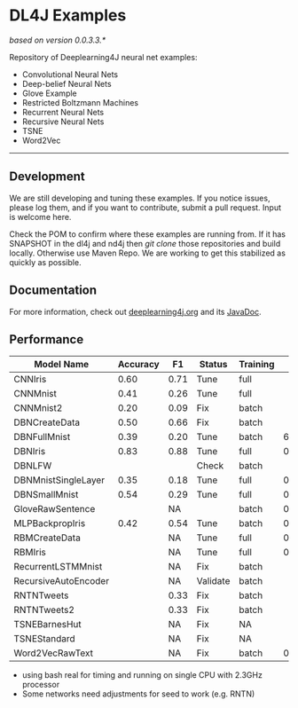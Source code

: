 
DL4J Examples 
=========================
*based on version 0.0.3.3.\**

Repository of Deeplearning4J neural net examples:

- Convolutional Neural Nets
- Deep-belief Neural Nets
- Glove Example
- Restricted Boltzmann Machines
- Recurrent Neural Nets
- Recursive Neural Nets
- TSNE
- Word2Vec

---
## Development
We are still developing and tuning these examples. If you notice issues, please log them, and if you want to contribute, submit a pull request. Input is welcome here.

Check the POM to confirm where these examples are running from. If it has SNAPSHOT in the dl4j and nd4j then *git clone* those repositories and build locally. Otherwise use Maven Repo. We are working to get this stabilized as quickly as possible.

## Documentation
For more information, check out [deeplearning4j.org](http://deeplearning4j.org/) and its [JavaDoc](http://deeplearning4j.org/doc/).

## Performance

| **Model Name**      | **Accuracy** | **F1** | **Status**   | **Training**  |**Timing**|
|---------------------|--------------|--------|--------------|---------------|----------|
| CNNIris             | 0.60         | 0.71   | Tune         | full          |          | 
| CNNMnist            | 0.41         | 0.26   | Tune         | full          |          | 
| CNNMnist2           | 0.20         | 0.09   | Fix          | batch         |          | 
| DBNCreateData       | 0.50         | 0.66   | Fix          | batch         |          | 
| DBNFullMnist        | 0.39         | 0.20   | Tune         | batch         | 63m7.25s | - only predicts 1
| DBNIris             | 0.83         | 0.88   | Tune         | full          | 0m3.78s  | - with listeners on
| DBNLFW              |              |        | Check        | batch         |          |
| DBNMnistSingleLayer | 0.35         | 0.18   | Tune         | full          | 0m0.08s  | - only 500 examples
| DBNSmallMnist       | 0.54         | 0.29   | Tune         | full          | 0m0.09s  | - only 100 examples
| GloveRawSentence    |              | NA     |              | batch         | 0m0.73s  |
| MLPBackpropIris     | 0.42         | 0.54   | Tune         | batch         | 0m0.12s  |
| RBMCreateData	      |              | NA     | Tune         | full          | 0m0.09s  | - very small sample
| RBMIris             |              | NA     | Tune         | full          | 0m6.12s  |
| RecurrentLSTMMnist  |              | NA     | Fix          | batch         |          |
| RecursiveAutoEncoder|              | NA     | Validate     | batch         |          |
| RNTNTweets          |              | 0.33   | Fix          | batch         |          |
| RNTNTweets2         |              | 0.33   | Fix          | batch         |          |
| TSNEBarnesHut       |              | NA     | Fix          | NA            |          |
| TSNEStandard        |              | NA     | Fix          | NA            |          |
| Word2VecRawText     |              | NA     | Fix          | batch         | 0m1.36s  |
    

* using bash real for timing and running on single CPU with 2.3GHz processor
* Some networks need adjustments for seed to work (e.g. RNTN)

